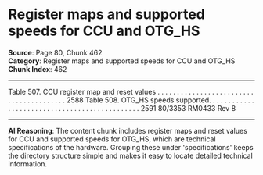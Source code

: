 # Register maps and supported speeds for CCU and OTG_HS

**Source**: Page 80, Chunk 462  
**Category**: Register maps and supported speeds for CCU and OTG_HS  
**Chunk Index**: 462

---

Table 507. CCU register map and reset values . . . . . . . . . . . . . . . . . . . . . . . . . . . . . . . . . . . . . . . . 2588
Table 508. OTG_HS speeds supported. . . . . . . . . . . . . . . . . . . . . . . . . . . . . . . . . . . . . . . . . . . . . . 2591
80/3353 RM0433 Rev 8

---

**AI Reasoning**: The content chunk includes register maps and reset values for CCU and supported speeds for OTG_HS, which are technical specifications of the hardware. Grouping these under 'specifications' keeps the directory structure simple and makes it easy to locate detailed technical information.
